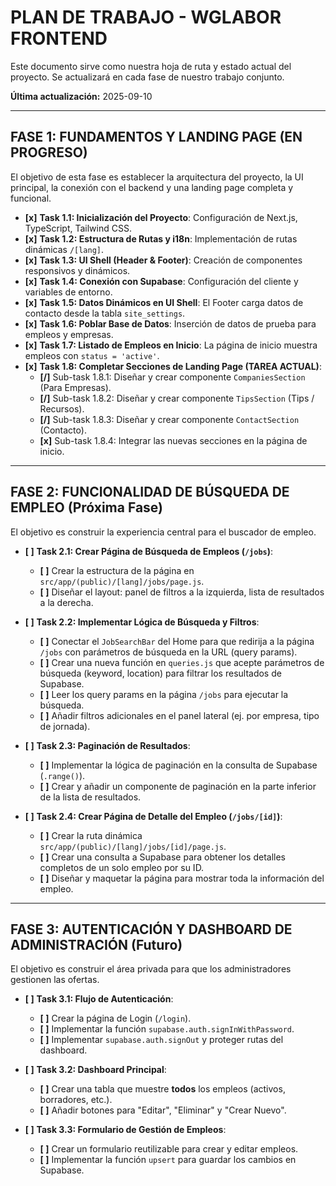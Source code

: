 # PLAN DE TRABAJO - WGLABOR FRONTEND

Este documento sirve como nuestra hoja de ruta y estado actual del proyecto. Se actualizará en cada fase de nuestro trabajo conjunto.

**Última actualización:** 2025-09-10

---

## FASE 1: FUNDAMENTOS Y LANDING PAGE (EN PROGRESO)

El objetivo de esta fase es establecer la arquitectura del proyecto, la UI principal, la conexión con el backend y una landing page completa y funcional.

- **[x]** **Task 1.1: Inicialización del Proyecto**: Configuración de Next.js, TypeScript, Tailwind CSS.
- **[x]** **Task 1.2: Estructura de Rutas y i18n**: Implementación de rutas dinámicas `/[lang]`.
- **[x]** **Task 1.3: UI Shell (Header & Footer)**: Creación de componentes responsivos y dinámicos.
- **[x]** **Task 1.4: Conexión con Supabase**: Configuración del cliente y variables de entorno.
- **[x]** **Task 1.5: Datos Dinámicos en UI Shell**: El Footer carga datos de contacto desde la tabla `site_settings`.
- **[x]** **Task 1.6: Poblar Base de Datos**: Inserción de datos de prueba para empleos y empresas.
- **[x]** **Task 1.7: Listado de Empleos en Inicio**: La página de inicio muestra empleos con `status = 'active'`.
- **[x]** **Task 1.8: Completar Secciones de Landing Page (TAREA ACTUAL)**:
    - **[/]** Sub-task 1.8.1: Diseñar y crear componente `CompaniesSection` (Para Empresas).
    - **[/]** Sub-task 1.8.2: Diseñar y crear componente `TipsSection` (Tips / Recursos).
    - **[/]** Sub-task 1.8.3: Diseñar y crear componente `ContactSection` (Contacto).
    - **[x]** Sub-task 1.8.4: Integrar las nuevas secciones en la página de inicio.

---

## FASE 2: FUNCIONALIDAD DE BÚSQUEDA DE EMPLEO (Próxima Fase)

El objetivo es construir la experiencia central para el buscador de empleo.

- **[ ]** **Task 2.1: Crear Página de Búsqueda de Empleos (`/jobs`)**:
    - **[ ]** Crear la estructura de la página en `src/app/(public)/[lang]/jobs/page.js`.
    - **[ ]** Diseñar el layout: panel de filtros a la izquierda, lista de resultados a la derecha.

- **[ ]** **Task 2.2: Implementar Lógica de Búsqueda y Filtros**:
    - **[ ]** Conectar el `JobSearchBar` del Home para que redirija a la página `/jobs` con parámetros de búsqueda en la URL (query params).
    - **[ ]** Crear una nueva función en `queries.js` que acepte parámetros de búsqueda (keyword, location) para filtrar los resultados de Supabase.
    - **[ ]** Leer los query params en la página `/jobs` para ejecutar la búsqueda.
    - **[ ]** Añadir filtros adicionales en el panel lateral (ej. por empresa, tipo de jornada).

- **[ ]** **Task 2.3: Paginación de Resultados**:
    - **[ ]** Implementar la lógica de paginación en la consulta de Supabase (`.range()`).
    - **[ ]** Crear y añadir un componente de paginación en la parte inferior de la lista de resultados.

- **[ ]** **Task 2.4: Crear Página de Detalle del Empleo (`/jobs/[id]`)**:
    - **[ ]** Crear la ruta dinámica `src/app/(public)/[lang]/jobs/[id]/page.js`.
    - **[ ]** Crear una consulta a Supabase para obtener los detalles completos de un solo empleo por su ID.
    - **[ ]** Diseñar y maquetar la página para mostrar toda la información del empleo.

---

## FASE 3: AUTENTICACIÓN Y DASHBOARD DE ADMINISTRACIÓN (Futuro)

El objetivo es construir el área privada para que los administradores gestionen las ofertas.

- **[ ]** **Task 3.1: Flujo de Autenticación**:
    - **[ ]** Crear la página de Login (`/login`).
    - **[ ]** Implementar la función `supabase.auth.signInWithPassword`.
    - **[ ]** Implementar `supabase.auth.signOut` y proteger rutas del dashboard.

- **[ ]** **Task 3.2: Dashboard Principal**:
    - **[ ]** Crear una tabla que muestre **todos** los empleos (activos, borradores, etc.).
    - **[ ]** Añadir botones para "Editar", "Eliminar" y "Crear Nuevo".

- **[ ]** **Task 3.3: Formulario de Gestión de Empleos**:
    - **[ ]** Crear un formulario reutilizable para crear y editar empleos.
    - **[ ]** Implementar la función `upsert` para guardar los cambios en Supabase.